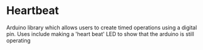 # Heartbeat
Arduino library which allows users to create timed operations using a digital pin. 
Uses include making a 'heart beat' LED to show that the arduino is still operating
